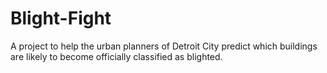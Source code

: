 # Blight-Fight
A project to help the urban planners of Detroit City predict which buildings are likely to become officially classified as blighted.
